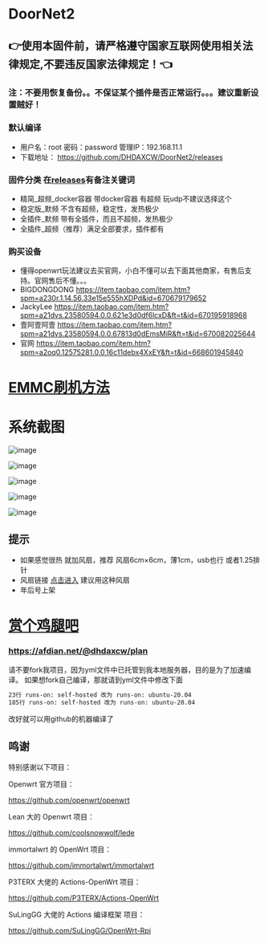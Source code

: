 # DoorNet2
## 👉使用本固件前，请严格遵守国家互联网使用相关法律规定,不要违反国家法律规定！👈

### 注：不要用恢复备份。。不保证某个插件是否正常运行。。。建议重新设置贼好！

### 默认编译  

- 用户名：root 密码：password  管理IP：192.168.11.1
- 下载地址： https://github.com/DHDAXCW/DoorNet2/releases
### 固件分类 在[releases](https://github.com/DHDAXCW/DoorNet2/releases)有备注关键词
- 精简_超频_docker容器 带docker容器 有超频 玩udp不建议选择这个
- 稳定版_默频 不含有超频，稳定性，发热极少
- 全插件_默频 带有全插件，而且不超频，发热极少
- 全插件_超频（推荐）满足全部要求，插件都有
### 购买设备
- 懂得openwrt玩法建议去买官网，小白不懂可以去下面其他商家，有售后支持。官网售后不懂。。。
- BIGDONGDONG https://item.taobao.com/item.htm?spm=a230r.1.14.56.33e15e555hXDPd&id=670679179652
- JackyLee https://item.taobao.com/item.htm?spm=a21dvs.23580594.0.0.621e3d0df6lcxD&ft=t&id=670195918968
- 壹阿壹阿壹 https://item.taobao.com/item.htm?spm=a21dvs.23580594.0.0.67813d0dEmsMiR&ft=t&id=670082025644
- 官网 https://item.taobao.com/item.htm?spm=a2oq0.12575281.0.0.16c11debx4XxEY&ft=t&id=668601945840

# [EMMC刷机方法](https://github.com/DHDAXCW/DoorNet2/blob/main/emmc.md)

# 系统截图
![image](https://user-images.githubusercontent.com/74764072/159131539-6919908e-502b-4754-88f5-f44e12f3bc10.png)

![image](https://user-images.githubusercontent.com/74764072/150896121-f24cd658-2a9f-49d0-9e88-ceaedd1bc67f.png)

![image](https://user-images.githubusercontent.com/74764072/150896194-92269903-6865-40aa-b227-d068ae067510.png)

![image](https://user-images.githubusercontent.com/74764072/150896256-f8603322-332b-4bea-bfe3-b2f7ab1cd29a.png)

![image](https://user-images.githubusercontent.com/74764072/150896333-71a0a2d5-a7a1-429b-a3d6-8824d4d279a0.png)

## 提示
 - 如果感觉很热  就加风扇，推荐 风扇6cm×6cm，薄1cm，usb也行 或者1.25排针
 - 风扇链接 [点击进入](https://s.click.taobao.com/t?e=m%3D2%26s%3Dd8Ack0Lbx8McQipKwQzePOeEDrYVVa64LKpWJ%2Bin0XJRAdhuF14FMXpyNmcFd6mT8sviUM61dt2T0mcOGN1M6FAj1gqltKaEfKzCcEr0EW0YuhTK3FPxiHMT7yc3NZrQKSOkJV8harV3phaPbavinqGCwVfdcN0wcSpj5qSCmbA%3D)  建议用这种风扇
 - 年后号上架
# [赏个鸡腿吧](https://afdian.net/@dhdaxcw/plan)
### https://afdian.net/@dhdaxcw/plan

请不要fork我项目，因为yml文件中已托管到我本地服务器，目的是为了加速编译。
如果想fork自己编译，那就请到yml文件中修改下面
```bash
23行 runs-on: self-hosted 改为 runs-on: ubuntu-20.04
185行 runs-on: self-hosted 改为 runs-on: ubuntu-20.04
```
改好就可以用github的机器编译了


## 鸣谢

特别感谢以下项目： 

Openwrt 官方项目：

<https://github.com/openwrt/openwrt>

Lean 大的 Openwrt 项目：

<https://github.com/coolsnowwolf/lede>

immortalwrt 的 OpenWrt 项目：

<https://github.com/immortalwrt/immortalwrt>

P3TERX 大佬的 Actions-OpenWrt 项目：

<https://github.com/P3TERX/Actions-OpenWrt>

SuLingGG 大佬的 Actions 编译框架 项目：

https://github.com/SuLingGG/OpenWrt-Rpi
